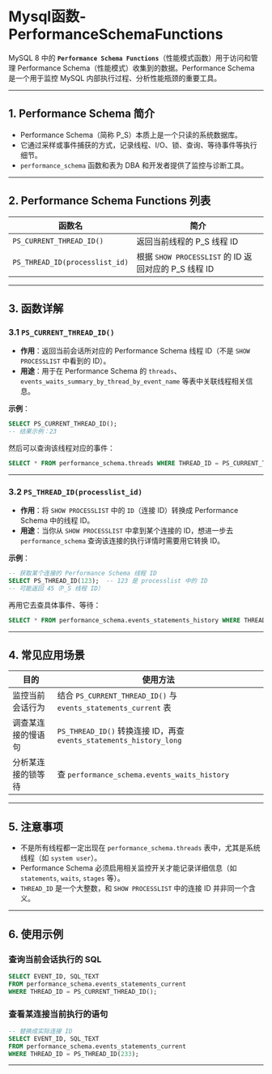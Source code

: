 # Mysql函数-PerformanceSchemaFunctions

MySQL 8 中的 **`Performance Schema Functions`**（性能模式函数）用于访问和管理 Performance Schema（性能模式）收集到的数据。Performance Schema 是一个用于监控 MySQL 内部执行过程、分析性能瓶颈的重要工具。

---

## 1. Performance Schema 简介

- Performance Schema（简称 P_S）本质上是一个只读的系统数据库。
- 它通过采样或事件捕获的方式，记录线程、I/O、锁、查询、等待事件等执行细节。
- `performance_schema` 函数和表为 DBA 和开发者提供了监控与诊断工具。

---

## 2. Performance Schema Functions 列表

| 函数名 | 简介 |
|--------|------|
| `PS_CURRENT_THREAD_ID()` | 返回当前线程的 P_S 线程 ID |
| `PS_THREAD_ID(processlist_id)` | 根据 `SHOW PROCESSLIST` 的 ID 返回对应的 P_S 线程 ID |

---

## 3. 函数详解

### 3.1 `PS_CURRENT_THREAD_ID()`

- **作用**：返回当前会话所对应的 Performance Schema 线程 ID（不是 `SHOW PROCESSLIST` 中看到的 ID）。
- **用途**：用于在 Performance Schema 的 `threads`、`events_waits_summary_by_thread_by_event_name` 等表中关联线程相关信息。

**示例**：

```sql
SELECT PS_CURRENT_THREAD_ID();
-- 结果示例：23
```

然后可以查询该线程对应的事件：

```sql
SELECT * FROM performance_schema.threads WHERE THREAD_ID = PS_CURRENT_THREAD_ID();
```

---

### 3.2 `PS_THREAD_ID(processlist_id)`

- **作用**：将 `SHOW PROCESSLIST` 中的 `ID`（连接 ID）转换成 Performance Schema 中的线程 ID。
- **用途**：当你从 `SHOW PROCESSLIST` 中拿到某个连接的 ID，想进一步去 `performance_schema` 查询该连接的执行详情时需要用它转换 ID。

**示例**：

```sql
-- 获取某个连接的 Performance Schema 线程 ID
SELECT PS_THREAD_ID(123);  -- 123 是 processlist 中的 ID
-- 可能返回 45（P_S 线程 ID）
```

再用它去查具体事件、等待：

```sql
SELECT * FROM performance_schema.events_statements_history WHERE THREAD_ID = PS_THREAD_ID(123);
```

---

## 4. 常见应用场景

| 目的 | 使用方法 |
|------|----------|
| 监控当前会话行为 | 结合 `PS_CURRENT_THREAD_ID()` 与 `events_statements_current` 表 |
| 调查某连接的慢语句 | `PS_THREAD_ID()` 转换连接 ID，再查 `events_statements_history_long` |
| 分析某连接的锁等待 | 查 `performance_schema.events_waits_history` |

---

## 5. 注意事项

- 不是所有线程都一定出现在 `performance_schema.threads` 表中，尤其是系统线程（如 `system user`）。
- Performance Schema 必须启用相关监控开关才能记录详细信息（如 `statements`, `waits`, `stages` 等）。
- `THREAD_ID` 是一个大整数，和 `SHOW PROCESSLIST` 中的连接 ID 并非同一个含义。

---

## 6. 使用示例

### 查询当前会话执行的 SQL

```sql
SELECT EVENT_ID, SQL_TEXT
FROM performance_schema.events_statements_current
WHERE THREAD_ID = PS_CURRENT_THREAD_ID();
```

### 查看某连接当前执行的语句

```sql
-- 替换成实际连接 ID
SELECT EVENT_ID, SQL_TEXT
FROM performance_schema.events_statements_current
WHERE THREAD_ID = PS_THREAD_ID(233);
```

---

